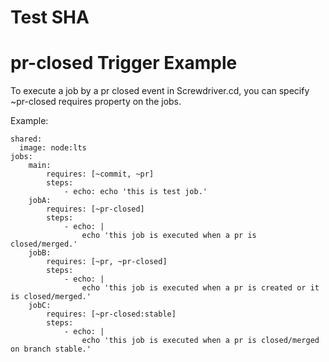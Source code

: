 # Test SHA

# pr-closed Trigger Example
To execute a job by a pr closed event in Screwdriver.cd, you can specify ~pr-closed requires property on the jobs.

Example:
```
shared:
  image: node:lts
jobs:
    main:
        requires: [~commit, ~pr]
        steps:
            - echo: echo 'this is test job.'
    jobA:
        requires: [~pr-closed]
        steps:
            - echo: |
                echo 'this job is executed when a pr is closed/merged.'
    jobB:
        requires: [~pr, ~pr-closed]
        steps:
            - echo: |
                echo 'this job is executed when a pr is created or it is closed/merged.'
    jobC:
        requires: [~pr-closed:stable]    
        steps:
            - echo: |
                echo 'this job is executed when a pr is closed/merged on branch stable.'
```
